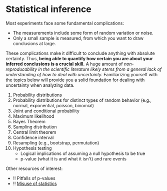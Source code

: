 # Statistical inference
Most experiments face some fundamental complications:
- The measurements include some form of random variation or noise.
- Only a small sample is measured, from which you want to draw conclusions at large.

These complications make it difficult to conclude anything with absolute certainty. Thus, **being able to quantify how certain you are about your inferred conclusions is a crucial skill.** A huge amount of *non-reproducability in the scientific literature likely stems from a general lack of understanding of how to deal with uncertainty.* Familiarizing yourself with the topics below will provide you a solid foundation for dealing with uncertainty when analyzing data.

1. Probability distributions
2. Probability distributions for distinct types of random behavior (e.g., normal, exponential, poisson, binomial)
3. Joint and conditional probability
4. Maximum likelihood
5. Bayes Theorem
6. Sampling distribution
7. Central limit theorem
8. Confidence interval
9. Resampling (e.g., bootstrap, permutation)
10. Hypothesis testing
    - Logical implications of assuming a null hypothesis to be true
    - p-value (what it is and what it isn't) and rare events

Other resources of interest:

- :bangbang: Pitfalls of p-values
- :bangbang: [Misuse of statistics](https://en.wikipedia.org/wiki/Misuse_of_statistics)
